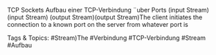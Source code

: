 TCP Sockets
Aufbau einer TCP-Verbindung ¨uber Ports
(input Stream) (input Stream)
(output Stream)(output Stream)The client initiates the connection to a known
port on the server from whatever port  is  

   Tags & Topics:
   #Stream)The
   #Verbindung
   #TCP-Verbindung
   #Stream
   #Aufbau